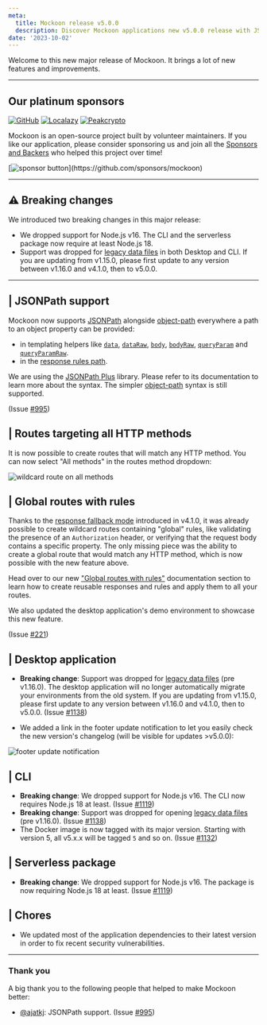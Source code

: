 ```yaml
---
meta:
  title: Mockoon release v5.0.0
  description: Discover Mockoon applications new v5.0.0 release with JSONPath support, global routes with rules and more.
date: '2023-10-02'
---
```


Welcome to this new major release of Mockoon. It brings a lot of new features and improvements.

---

## Our platinum sponsors

[![GitHub](https://mockoon.com/images/sponsors/github.png)](https://github.blog/2023-04-12-github-accelerator-our-first-cohort-and-whats-next/)
[![Localazy](https://mockoon.com/images/sponsors/localazy.png)](https://localazy.com/register?ref=a9CiDC61gOac-azO)
[![Peakcrypto](https://mockoon.com/images/sponsors/peakcrypto.png)](https://www.peakcrypto.com/)

Mockoon is an open-source project built by volunteer maintainers. If you like our application, please consider sponsoring us and join all the [Sponsors and Backers](https://github.com/mockoon/mockoon/blob/main/backers.md) who helped this project over time!

[![sponsor button](https://mockoon.com/images/sponsor-btn-250.png?)](https://github.com/sponsors/mockoon)

---

## ⚠️ Breaking changes

We introduced two breaking changes in this major release:

- We dropped support for Node.js v16. The CLI and the serverless package now require at least Node.js 18.
- Support was dropped for [legacy data files](https://mockoon.com/docs/latest/mockoon-data-files/data-storage-location/#old-system-pre-v1-16-0) in both Desktop and CLI. If you are updating from v1.15.0, please first update to any version between v1.16.0 and v4.1.0, then to v5.0.0.

---

## | JSONPath support

Mockoon now supports [JSONPath](https://www.npmjs.com/package/jsonpath-plus) alongside [object-path](https://www.npmjs.com/package/object-path) everywhere a path to an object property can be provided:

- in templating helpers like [`data`](https://mockoon.com/docs/latest/templating/mockoon-helpers/#data), [`dataRaw`](https://mockoon.com/docs/latest/templating/mockoon-helpers/#dataRaw), [`body`](https://mockoon.com/docs/latest/templating/mockoon-request-helpers/#body), [`bodyRaw`](https://mockoon.com/docs/latest/templating/mockoon-request-helpers/#bodyRaw), [`queryParam`](https://mockoon.com/docs/latest/templating/mockoon-request-helpers/#queryparam) and [`queryParamRaw`](https://mockoon.com/docs/latest/templating/mockoon-request-helpers/#queryparamraw).
- in the [response rules path](https://mockoon.com/docs/latest/route-responses/dynamic-rules/#2-property-name-or-path).

We are using the [JSONPath Plus](https://www.npmjs.com/package/jsonpath-plus) library. Please refer to its documentation to learn more about the syntax. The simpler [object-path](https://www.npmjs.com/package/object-path) syntax is still supported.

(Issue [#995](https://github.com/mockoon/mockoon/issues/995))

## | Routes targeting all HTTP methods

It is now possible to create routes that will match any HTTP method. You can now select "All methods" in the routes method dropdown:

![wildcard route on all methods](/images/releases/5.0.0/route-select-all-methods.png)

## | Global routes with rules

Thanks to the [response fallback mode](https://mockoon.com/docs/latest/route-responses/multiple-responses/#fallback-mode) introduced in v4.1.0, it was already possible to create wildcard routes containing "global" rules, like validating the presence of an `Authorization` header, or verifying that the request body contains a specific property.
The only missing piece was the ability to create a global route that would match any HTTP method, which is now possible with the new feature above.

Head over to our new ["Global routes with rules"](https://mockoon.com/docs/latest/route-responses/global-routes-with-rules/) documentation section to learn how to create reusable responses and rules and apply them to all your routes.

We also updated the desktop application's demo environment to showcase this new feature.

(Issue [#221](https://github.com/mockoon/mockoon/issues/221))

## | Desktop application

- **Breaking change**: Support was dropped for [legacy data files](https://mockoon.com/docs/latest/mockoon-data-files/data-storage-location/#old-system-pre-v1-16-0) (pre v1.16.0). The desktop application will no longer automatically migrate your environments from the old system. If you are updating from v1.15.0, please first update to any version between v1.16.0 and v4.1.0, then to v5.0.0. (Issue [#1138](https://github.com/mockoon/mockoon/issues/1138))

- We added a link in the footer update notification to let you easily check the new version's changelog (will be visible for updates >v5.0.0):

![footer update notification](/images/releases/5.0.0/footer-update-notification.png)

## | CLI

- **Breaking change**: We dropped support for Node.js v16. The CLI now requires Node.js 18 at least. (Issue [#1119](https://github.com/mockoon/mockoon/issues/1119))
- **Breaking change**: Support was dropped for opening [legacy data files](https://mockoon.com/docs/latest/mockoon-data-files/data-storage-location/#old-system-pre-v1-16-0) (pre v1.16.0). (Issue [#1138](https://github.com/mockoon/mockoon/issues/1138))
- The Docker image is now tagged with its major version. Starting with version 5, all v5.x.x will be tagged `5` and so on. (Issue [#1132](https://github.com/mockoon/mockoon/issues/1132))

## | Serverless package

- **Breaking change**: We dropped support for Node.js v16. The package is now requiring Node.js 18 at least. (Issue [#1119](https://github.com/mockoon/mockoon/issues/1119))

## | Chores

- We updated most of the application dependencies to their latest version in order to fix recent security vulnerabilities.

---

### Thank you

A big thank you to the following people that helped to make Mockoon better:

- [@ajatkj](https://github.com/ajatkj): JSONPath support. (Issue [#995](https://github.com/mockoon/mockoon/issues/995))
